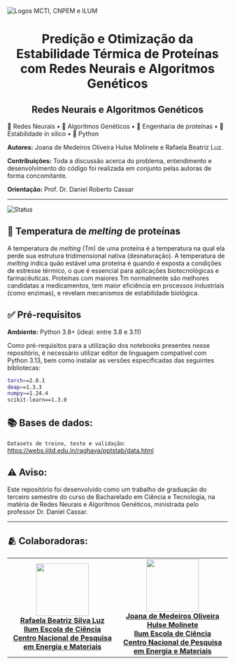 ![Logos MCTI, CNPEM e ILUM](https://github.com/leticiaalmnunes/PCD---Boletim/assets/172425156/93c3eb13-410c-40c0-a412-7096187678a4)

<h1 align='center'> Predição e Otimização da Estabilidade Térmica de Proteínas com Redes Neurais e Algoritmos Genéticos </h1>

<h2 align="center">Redes Neurais e Algoritmos Genéticos</h2>


🧠 Redes Neurais • 🧬 Algoritmos Genéticos •  🔬 Engenharia de proteínas • 🧪Estabilidade in silico • 🐍 Python

**Autores:** Joana de Medeiros Oliveira Hulse Molinete e Rafaela Beatriz Luz.

**Contribuições:** Toda a discussão acerca do problema, entendimento e desenvolvimento do código foi realizada em conjunto pelas autoras de forma concomitante.

**Orientação:** Prof. Dr. Daniel Roberto Cassar

---

![Status](https://img.shields.io/badge/STATUS-EM%20TESTES-yellow)

## 🧬 Temperatura de *melting* de proteínas
A temperatura de *melting* (Tm) de uma proteína é a temperatura na qual ela perde sua estrutura tridimensional nativa (desnaturação). 
A temperatura de *melting* indica quão estável uma proteína é quando é exposta a condições de estresse térmico, o que é essencial para aplicações biotecnológicas e farmacêuticas. Proteínas com maiores Tm normalmente são melhores candidatas a medicamentos, tem maior eficiência em processos industriais (como enzimas), e revelam mecanismos de estabilidade biológica.


## ✅ Pré-requisitos
**Ambiente:** Python 3.8+ (ideal: entre 3.8 e 3.11)

Como pré-requisitos para a utilização dos notebooks presentes nesse repositório, é necessário utilizar editor de linguagem compatível com Python 3.13, bem como instalar as versões especificadas das seguintes bibliotecas:
```bash
torch==2.0.1
deap==1.3.3
numpy==1.24.4
scikit-learn==1.3.0
``` 


## 📚 Bases de dados:
`Datasets de treino, teste e validação`: https://webs.iiitd.edu.in/raghava/pptstab/data.html


## ⚠️ Aviso:
Este repositório foi desenvolvido como um trabalho de graduação do terceiro semestre do curso de Bacharelado em Ciência e Tecnologia, na matéria de Redes Neurais e Algoritmos Genéticos, ministrada pelo professor Dr. Daniel Cassar. 

--- 

## 🫂 Colaboradoras:
<table>
  <tr>
    <td align="center">
      <a href="https://github.com/Rafaela-Luz">
        <img src="https://avatars.githubusercontent.com/u/172425353?v=4" width="120"/><br>
        <strong>Rafaela Beatriz Silva Luz</strong><br>
        <strong>Ilum Escola de Ciência</strong><br>
        <strong>Centro Nacional de Pesquisa em Energia e Materiais</strong><br>
      </a>
    </td>
    <td align="center">
      <a href="https://github.com/jojomolinetes">
        <img src="https://avatars.githubusercontent.com/u/172425100?v=4" width="120"/><br>
        <strong>Joana de Medeiros Oliveira Hulse Molinete</strong><br>
        <strong>Ilum Escola de Ciência</strong><br>
        <strong>Centro Nacional de Pesquisa em Energia e Materiais</strong><br>
      </a>
    </td>
  </tr>
</table>
